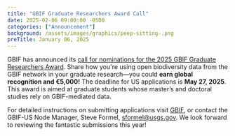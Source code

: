 ```yaml
---
title: "GBIF Graduate Researchers Award Call" 
date: 2025-02-06 09:00:00 -0500 
categories: ["Announcement"] 
background: /assets/images/graphics/peep-sitting-.png
preTitle: January 06, 2025
---
```


GBIF has announced its [call for nominations for the 2025 GBIF Graduate Researchers Award](https://www.gbif.org/news/4AAE2KOKBRJ0iS2DE2fT65/call-for-nominations-opens-for-2025-gbif-graduate-researchers-award). Share how you're using open biodiversity data from the GBIF network in your graduate research—you could **earn global recognition and €5,000!**
The deadline for US applications is **May 27, 2025**. This award is aimed at graduate students whose master’s and doctoral studies rely on GBIF-mediated data. 

For detailed instructions on submitting applications visit [GBIF](https://www.gbif.org/news/6gyLOum00YsYc4OtVGK33Y/call-for-nominations-to-the-2023-gbif-graduate-researchers-award), or contact the GBIF-US Node Manager, Steve Formel, sformel@usgs.gov. We look forward to reviewing the fantastic submissions this year!